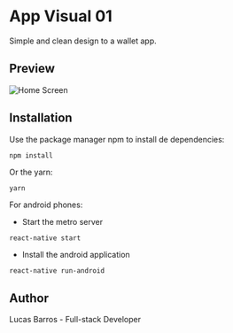 # App Visual 01

Simple and clean design to a wallet app. 

## Preview

![Home Screen](https://imgur.com/sBPTvrIl.jpeg)

## Installation

Use the package manager npm to install de dependencies:

```bash
npm install
```

Or the yarn:

```
yarn 
```

For android phones: 

- Start the metro server
```
react-native start
```

- Install the android application
```
react-native run-android
```

## Author
Lucas Barros - Full-stack Developer

